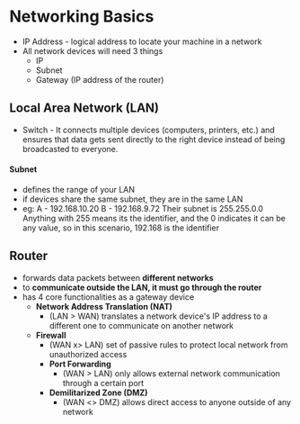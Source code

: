 # Networking Basics

- IP Address - logical address to locate your machine in a network
- All network devices will need 3 things
	- IP
	- Subnet
	- Gateway (IP address of the router)
## Local Area Network (LAN)
- Switch - It connects multiple devices (computers, printers, etc.) and ensures that data gets sent directly to the right device instead of being broadcasted to everyone.
#### Subnet
- defines the range of your LAN
- if devices share the same subnet, they are in the same LAN
- eg:
	A - 192.168.10.20
	B - 192.168.9.72
	Their subnet is 255.255.0.0
	Anything with 255 means its the identifier, and the 0 indicates it can be any value, so in this scenario, 192.168 is the identifier

## Router
- forwards data packets between **different networks**
- to **communicate outside the LAN, it must go through the router**
- has 4 core functionalities as a gateway device
	- **Network Address Translation (NAT)**
		- (LAN > WAN) translates a network device's IP address to a different one to communicate on another network
	- **Firewall**
		-  (WAN x> LAN) set of passive rules to protect local network from unauthorized access
		- **Port Forwarding**
			- (WAN > LAN) only allows external network communication through a certain port
		- **Demilitarized Zone (DMZ)**
			- (WAN <> DMZ) allows direct access to anyone outside of any network 